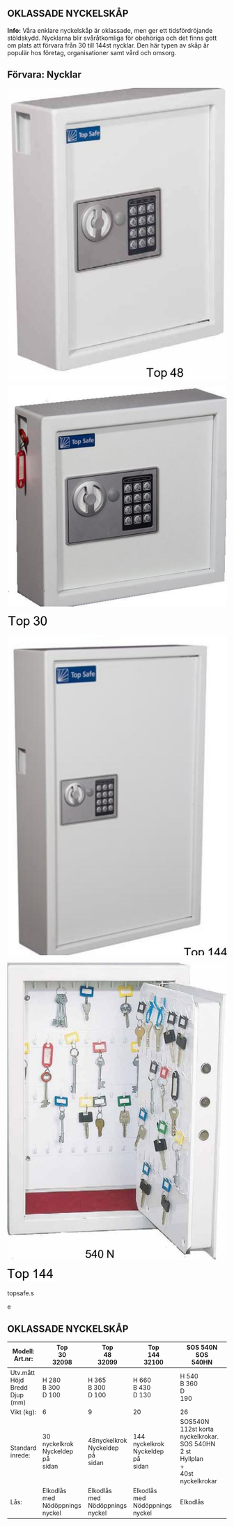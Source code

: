 ## **OKLASSADE NYCKELSKÅP**

**Info:** Våra enklare nyckelskåp är oklassade, men ger ett tidsfördröjande stöldskydd. Nycklarna blir svåråtkomliga för obehöriga och det finns gott om plats att förvara från 30 till 144st nycklar. Den här typen av skåp är populär hos företag, organisationer samt vård och omsorg.

## **Förvara:** Nycklar

![](_page_0_Picture_3.jpeg)

![](_page_0_Picture_4.jpeg)

![](_page_0_Figure_5.jpeg)

![](_page_0_Picture_6.jpeg)

![](_page_0_Picture_7.jpeg)

![](_page_0_Figure_8.jpeg)

topsafe.s

e

## **OKLASSADE NYCKELSKÅP**

| Modell:<br>Art.nr:                        | Top<br>30<br>32098                        | Top<br>48<br>32099                       | Top<br>144<br>32100                        | SOS 540N<br>SOS<br>540HN                                                                           |
|-------------------------------------------|-------------------------------------------|------------------------------------------|--------------------------------------------|----------------------------------------------------------------------------------------------------|
| Utv.mått<br>Höjd<br>Bredd<br>Djup<br>(mm) | H 280<br>B 300<br>D 100                   | H 365<br>B 300<br>D 100                  | H 660<br>B 430<br>D 130                    | H 540<br>B 360<br>D<br>190                                                                         |
| Vikt (kg):                                | 6                                         | 9                                        | 20                                         | 26                                                                                                 |
| Standard<br>inrede:                       | 30 nyckelkrok<br>Nyckeldep<br>på<br>sidan | 48nyckelkrok<br>Nyckeldep<br>på<br>sidan | 144 nyckelkrok<br>Nyckeldep<br>på<br>sidan | SOS540N<br>112st korta<br>nyckelkrokar.<br>SOS 540HN<br>2 st<br>Hyllplan<br>+<br>40st nyckelkrokar |
| Lås:                                      | Elkodlås<br>med<br>Nödöppnings<br>nyckel  | Elkodlås<br>med<br>Nödöppnings<br>nyckel | Elkodlås<br>med<br>Nödöppnings<br>nyckel   | Elkodlås                                                                                           |